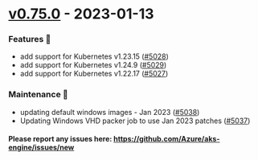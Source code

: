 
<a name="v0.75.0"></a>
# [v0.75.0] - 2023-01-13
### Features 🌈
- add support for Kubernetes v1.23.15 ([#5028](https://github.com/Azure/aks-engine/issues/5028))
- add support for Kubernetes v1.24.9 ([#5029](https://github.com/Azure/aks-engine/issues/5029))
- add support for Kubernetes v1.22.17 ([#5027](https://github.com/Azure/aks-engine/issues/5027))

### Maintenance 🔧
- updating default windows images - Jan 2023 ([#5038](https://github.com/Azure/aks-engine/issues/5038))
- Updating Windows VHD packer job to use Jan 2023 patches ([#5037](https://github.com/Azure/aks-engine/issues/5037))

#### Please report any issues here: https://github.com/Azure/aks-engine/issues/new
[Unreleased]: https://github.com/Azure/aks-engine/compare/v0.75.0...HEAD
[v0.75.0]: https://github.com/Azure/aks-engine/compare/v0.74.0...v0.75.0
